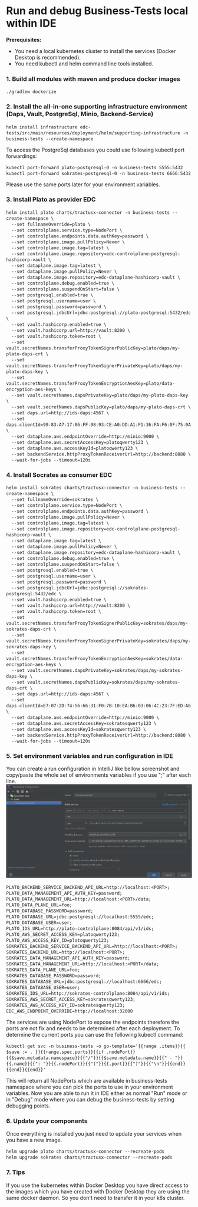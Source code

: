 # Run and debug Business-Tests local within IDE
**Prerequisites:**
- You need a local kubernetes cluster to install the services (Docker Desktop is recommended).
- You need kubectl and helm command line tools installed.

### 1. Build all modules with maven and produce docker images

```shell
./gradlew dockerize
```

### 2. Install the all-in-one supporting infrastructure environment (Daps, Vault, PostgreSql, Minio, Backend-Service)
```shel
helm install infrastructure edc-tests/src/main/resources/deployment/helm/supporting-infrastructure -n business-tests --create-namespace
```

To access the PostgreSql databases you could use following kubectl port forwardings:
```shell
kubectl port-forward plato-postgresql-0 -n business-tests 5555:5432
kubectl port-forward sokrates-postgresql-0 -n business-tests 6666:5432
```
Please use the same ports later for your environment variables.

### 3. Install Plato as provider EDC
```shell
helm install plato charts/tractusx-connector -n business-tests --create-namespace \
  --set fullnameOverride=plato \
  --set controlplane.service.type=NodePort \
  --set controlplane.endpoints.data.authKey=password \
  --set controlplane.image.pullPolicy=Never \
  --set controlplane.image.tag=latest \
  --set controlplane.image.repository=edc-controlplane-postgresql-hashicorp-vault \
  --set dataplane.image.tag=latest \
  --set dataplane.image.pullPolicy=Never \
  --set dataplane.image.repository=edc-dataplane-hashicorp-vault \
  --set controlplane.debug.enabled=true \
  --set controlplane.suspendOnStart=false \
  --set postgresql.enabled=true \
  --set postgresql.username=user \
  --set postgresql.password=password \
  --set postgresql.jdbcUrl=jdbc:postgresql://plato-postgresql:5432/edc \
  --set vault.hashicorp.enabled=true \
  --set vault.hashicorp.url=http://vault:8200 \
  --set vault.hashicorp.token=root \
  --set vault.secretNames.transferProxyTokenSignerPublicKey=plato/daps/my-plato-daps-crt \
  --set vault.secretNames.transferProxyTokenSignerPrivateKey=plato/daps/my-plato-daps-key \
  --set vault.secretNames.transferProxyTokenEncryptionAesKey=plato/data-encryption-aes-keys \
  --set vault.secretNames.dapsPrivateKey=plato/daps/my-plato-daps-key \
  --set vault.secretNames.dapsPublicKey=plato/daps/my-plato-daps-crt \
  --set daps.url=http://ids-daps:4567 \
  --set daps.clientId=99:83:A7:17:86:FF:98:93:CE:A0:DD:A1:F1:36:FA:F6:0F:75:0A:23:keyid:99:83:A7:17:86:FF:98:93:CE:A0:DD:A1:F1:36:FA:F6:0F:75:0A:23 \
  --set dataplane.aws.endpointOverride=http://minio:9000 \
  --set dataplane.aws.secretAccessKey=platoqwerty123 \
  --set dataplane.aws.accessKeyId=platoqwerty123 \
  --set backendService.httpProxyTokenReceiverUrl=http://backend:8080 \
  --wait-for-jobs --timeout=120s
```

###  4. Install Socrates as consumer EDC
```shell
helm install sokrates charts/tractusx-connector -n business-tests --create-namespace \
  --set fullnameOverride=sokrates \
  --set controlplane.service.type=NodePort \
  --set controlplane.endpoints.data.authKey=password \
  --set controlplane.image.pullPolicy=Never \
  --set controlplane.image.tag=latest \
  --set controlplane.image.repository=edc-controlplane-postgresql-hashicorp-vault \
  --set dataplane.image.tag=latest \
  --set dataplane.image.pullPolicy=Never \
  --set dataplane.image.repository=edc-dataplane-hashicorp-vault \
  --set controlplane.debug.enabled=true \
  --set controlplane.suspendOnStart=false \
  --set postgresql.enabled=true \
  --set postgresql.username=user \
  --set postgresql.password=password \
  --set postgresql.jdbcUrl=jdbc:postgresql://sokrates-postgresql:5432/edc \
  --set vault.hashicorp.enabled=true \
  --set vault.hashicorp.url=http://vault:8200 \
  --set vault.hashicorp.token=root \
  --set vault.secretNames.transferProxyTokenSignerPublicKey=sokrates/daps/my-sokrates-daps-crt \
  --set vault.secretNames.transferProxyTokenSignerPrivateKey=sokrates/daps/my-sokrates-daps-key \
  --set vault.secretNames.transferProxyTokenEncryptionAesKey=sokrates/data-encryption-aes-keys \
  --set vault.secretNames.dapsPrivateKey=sokrates/daps/my-sokrates-daps-key \
  --set vault.secretNames.dapsPublicKey=sokrates/daps/my-sokrates-daps-crt \
  --set daps.url=http://ids-daps:4567 \
  --set daps.clientId=E7:07:2D:74:56:66:31:F0:7B:10:EA:B6:03:06:4C:23:7F:ED:A6:65:keyid:E7:07:2D:74:56:66:31:F0:7B:10:EA:B6:03:06:4C:23:7F:ED:A6:65 \
  --set dataplane.aws.endpointOverride=http://minio:9000 \
  --set dataplane.aws.secretAccessKey=sokratesqwerty123 \
  --set dataplane.aws.accessKeyId=sokratesqwerty123 \
  --set backendService.httpProxyTokenReceiverUrl=http://backend:8080 \
  --wait-for-jobs --timeout=120s
```

###  5. Set environment variables and run configuration in IDE
You can create a run configuration in IntelliJ like bellow screenshot and copy/paste the whole set of environments variables if you use ";" after each line.
![](run-config.png)

```shell
PLATO_BACKEND_SERVICE_BACKEND_API_URL=http://localhost:<PORT>;
PLATO_DATA_MANAGEMENT_API_AUTH_KEY=password;
PLATO_DATA_MANAGEMENT_URL=http://localhost:<PORT>/data;
PLATO_DATA_PLANE_URL=foo;
PLATO_DATABASE_PASSWORD=password;
PLATO_DATABASE_URL=jdbc:postgresql://localhost:5555/edc;
PLATO_DATABASE_USER=user;
PLATO_IDS_URL=http://plato-controlplane:8084/api/v1/ids;
PLATO_AWS_SECRET_ACCESS_KEY=platoqwerty123;
PLATO_AWS_ACCESS_KEY_ID=platoqwerty123;
SOKRATES_BACKEND_SERVICE_BACKEND_API_URL=http://localhost:<PORT>;
SOKRATES_BACKEND_URL=http://localhost:<PORT>;
SOKRATES_DATA_MANAGEMENT_API_AUTH_KEY=password;
SOKRATES_DATA_MANAGEMENT_URL=http://localhost:<PORT>/data;
SOKRATES_DATA_PLANE_URL=foo;
SOKRATES_DATABASE_PASSWORD=password;
SOKRATES_DATABASE_URL=jdbc:postgresql://localhost:6666/edc;
SOKRATES_DATABASE_USER=user;
SOKRATES_IDS_URL=http://sokrates-controlplane:8084/api/v1/ids;
SOKRATES_AWS_SECRET_ACCESS_KEY=sokratesqwerty123;
SOKRATES_AWS_ACCESS_KEY_ID=sokratesqwerty123;
EDC_AWS_ENDPOINT_OVERRIDE=http://localhost:32000
```

The services are using NodePort to expose the endpoints therefore the ports are not fix and needs to be determined after each deployment.
To determine the current ports you can use the following kubectl command:
```shell
kubectl get svc -n business-tests -o go-template='{{range .items}}{{ $save := . }}{{range.spec.ports}}{{if .nodePort}}{{$save.metadata.namespace}}{{"/"}}{{$save.metadata.name}}{{" - "}}{{.name}}{{": "}}{{.nodePort}}{{"("}}{{.port}}{{")"}}{{"\n"}}{{end}}{{end}}{{end}}'
```
This will return all NodePorts which are available in business-tests namespace where you can pick the ports to use in your environment variables.
Now you are able to run it in IDE either as normal "Run" mode or in "Debug" mode where you can debug the business-tests by setting debugging points.

### 6. Update your components
Once everything is installed you just need to update your services when you have a new image.
```shell
helm upgrade plato charts/tractusx-connector --recreate-pods
helm upgrade sokrates charts/tractusx-connector --recreate-pods
```

### 7. Tips
If you use the kubernetes within Docker Desktop you have direct access to the images which you have created with Docker Desktop they are using the same docker daemon. So you don't need to transfer it in your k8s cluster.
